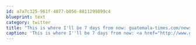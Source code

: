 ```yaml
---
id: a7a7c325-961f-4077-b056-8811299899c4
blueprint: text
category: twitter
title: "This is where I'll be 7 days from now: guatemala-times.com/news/guatemala…"
caption: 'This is where I''ll be 7 days from now: <a href="http://www.guatemala-times.com/news/guatemala/2544-guatemala-destruction-due-to-rains-continue.html" title="http://www.guatemala-times.com/news/guatemala/2544-guatemala-destruction-due-to-rains-continue.html" class="link link_untco">guatemala-times.com/news/guatemala…</a>'
---
```

